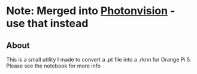 # Note: Merged into [Photonvision](https://github.com/PhotonVision/photonvision) - use that instead

## About

This is a small utility I made to convert a .pt file into a .rknn for Orange Pi 5. 
Please see the notebook for more info

